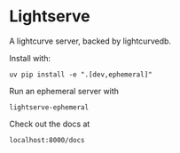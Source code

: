 Lightserve
==========

A lightcurve server, backed by lightcurvedb.

Install with:

```
uv pip install -e ".[dev,ephemeral]"
```

Run an ephemeral server with

```
lightserve-ephemeral
```

Check out the docs at

```
localhost:8000/docs
```
